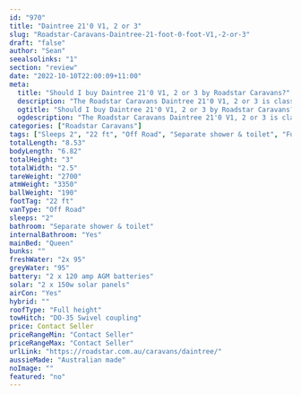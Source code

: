 ```yaml
---
id: "970"
title: "Daintree 21'0 V1, 2 or 3"
slug: "Roadstar-Caravans-Daintree-21-foot-0-foot-V1,-2-or-3"
draft: "false"
author: "Sean"
seealsolinks: "1"
section: "review"
date: "2022-10-10T22:00:09+11:00"
meta:
  title: "Should I buy Daintree 21'0 V1, 2 or 3 by Roadstar Caravans?"
  description: "The Roadstar Caravans Daintree 21'0 V1, 2 or 3 is classed as Off Road, and sleeps 2 people. It is Australian made and comes in at 22 ft. It generally has Separate shower & toilet."
  ogtitle: "Should I buy Daintree 21'0 V1, 2 or 3 by Roadstar Caravans?"
  ogdescription: "The Roadstar Caravans Daintree 21'0 V1, 2 or 3 is classed as Off Road, and sleeps 2 people. It is Australian made and comes in at 22 ft. It generally has Separate shower & toilet."
categories: ["Roadstar Caravans"]
tags: ["Sleeps 2", "22 ft", "Off Road", "Separate shower & toilet", "Full height", "Price Unknown", "Australian made"]
totalLength: "8.53"
bodyLength: "6.82"
totalHeight: "3"
totalWidth: "2.5"
tareWeight: "2700"
atmWeight: "3350"
ballWeight: "190"
footTag: "22 ft"
vanType: "Off Road"
sleeps: "2"
bathroom: "Separate shower & toilet"
internalBathroom: "Yes"
mainBed: "Queen"
bunks: ""
freshWater: "2x 95"
greyWater: "95"
battery: "2 x 120 amp AGM batteries"
solar: "2 x 150w solar panels"
airCon: "Yes"
hybrid: ""
roofType: "Full height"
towHitch: "DO-35 Swivel coupling"
price: Contact Seller
priceRangeMin: "Contact Seller"
priceRangeMax: "Contact Seller"
urlLink: "https://roadstar.com.au/caravans/daintree/"
aussieMade: "Australian made"
noImage: ""
featured: "no"
---
```

